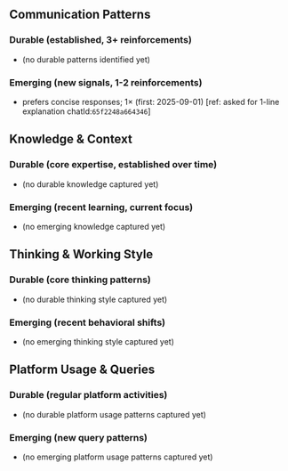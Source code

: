 ## Communication Patterns
### Durable (established, 3+ reinforcements)
- (no durable patterns identified yet)

### Emerging (new signals, 1-2 reinforcements)
- prefers concise responses; 1× (first: 2025-09-01) [ref: asked for 1-line explanation chatId:`65f2248a664346`]

## Knowledge & Context
### Durable (core expertise, established over time)
- (no durable knowledge captured yet)

### Emerging (recent learning, current focus)
- (no emerging knowledge captured yet)

## Thinking & Working Style
### Durable (core thinking patterns)
- (no durable thinking style captured yet)

### Emerging (recent behavioral shifts)
- (no emerging thinking style captured yet)

## Platform Usage & Queries
### Durable (regular platform activities)
- (no durable platform usage patterns captured yet)

### Emerging (new query patterns)
- (no emerging platform usage patterns captured yet)